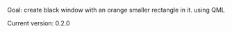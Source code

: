 Goal: 
create black window with an orange smaller rectangle in it. using QML

Current version: 0.2.0